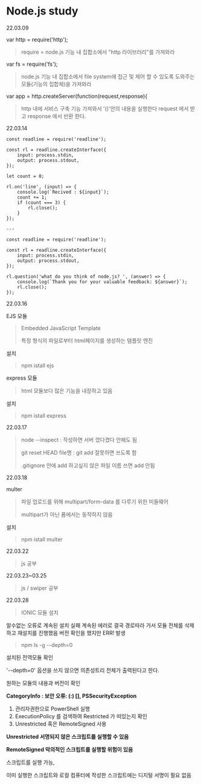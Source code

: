 # Node.js study

22.03.09

var http = require('http');
> require = node.js 기능 내 집합소에서 "http 라이브러리"를 가져와라 

var fs = require('fs');
> node.js 기능 내 집합소에서 file system에 접근 및 제어 할 수 있도록 도와주는 모듈(기능의 집합체)을 가져와라

var app = http.createServer(function(request,response){
> http 내에 서비스 구축 기능 가져와서 '()'안의 내용을 실행한다
> request 에서 받고 response 에서 반환 한다.


22.03.14 
```
const readline = require('readline');

const rl = readline.createInterface({
    input: process.stdin,
    output: process.stdout,
});

let count = 0;

rl.on('line', (input) => {
    console.log(`Recived : ${input}`);
    count += 1;
    if (count === 3) {
        rl.close();
    }
});

---

const readline = require('readline');

const rl = readline.createInterface({
    input: process.stdin,
    output: process.stdout,
});

rl.question('what do you think of node.js? ', (answer) => {
    console.log(`Thank you for your valuable feedback: ${answer}`);
    rl.close();
});
```
22.03.16

EJS 모듈
> Embedded JavaScript Template
> 
> 특정 형식의 파일로부터 html페이지를 생성하는 템플릿 엔진

설치 
> npm istall ejs

express 모듈
> html 모듈보다 많은 기능을 내장하고 있음

설치
> npm istall express

22.03.17
>node --inspect : 작성하면 서버 껐다켰다 안해도 됨
>
>git reset HEAD file명 : git add 잘못하면 쓰도록 함
>
>.gitignore 안에 add 하고싶지 않은 파일 이름 쓰면 add 안됨


22.03.18

multer 
> 파일 업로드를 위해 multipart/form-data 를 다루기 위한 미들웨어
> 
> multipart가 아닌 폼에서는 동작하지 않음

설치 
> npm istall multer   

22.03.22 

> js 공부

22.03.23~03.25

> js / swiper 공부

22.03.28
>IONIC 모듈 설치

알수없는 오류로 계속된 설치 실패
계속된 에러로 결국 경로따라 가서 모듈 전체를 삭제하고 재설치를 진행했음
버전 확인을 했지만 ERR! 발생

>npm ls -g --depth=0

설치된 전역모듈 확인

'--depth=0' 옵션을 쓰지 않으면 의존성트리 전체가 출력된다고 한다.

원하는 모듈의 내용과 버전이 확인

**CategoryInfo          : 보안 오류: (:) [], PSSecurityException**

1. 관리자권한으로 PowerShell 실행
2. ExecutionPolicy 를 검색하여 Restricted 가 떠있는지 확인
3. Unrestricted 혹은 RemoteSigned 사용

**Unrestricted 서명되지 않은 스크립트를 실행할 수 있음**

**RemoteSigned 악의적인 스크립트를 실행할 위험이 있음**


스크립트를 실행 가능,

이미 실행한 스크립트와 로컬 컴퓨터에 작성한 스크립트에는 디지털 서명이 필요 없음








